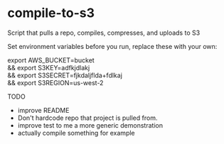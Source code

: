 # compile-to-s3
Script that pulls a repo, compiles, compresses, and uploads to S3

Set environment variables before you run, replace these with your own:

   export AWS_BUCKET=bucket \
     && export S3KEY=adfkjdlakj \
     && export S3SECRET=fjkdaljflda+fdlkaj \
     && export S3REGION=us-west-2

TODO

- improve README
- Don't hardcode repo that project is pulled from.
- improve test to me a more generic demonstration
- actually compile something for example
